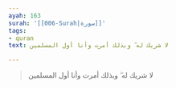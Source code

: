 ```yaml
---
ayah: 163
surah: '[[006-Surah|سورة]]'
tags:
- quran
text: لا شريك له ۖ وبذلك أمرت وأنا أول المسلمين

---
```

> لا شريك له ۖ وبذلك أمرت وأنا أول المسلمين
